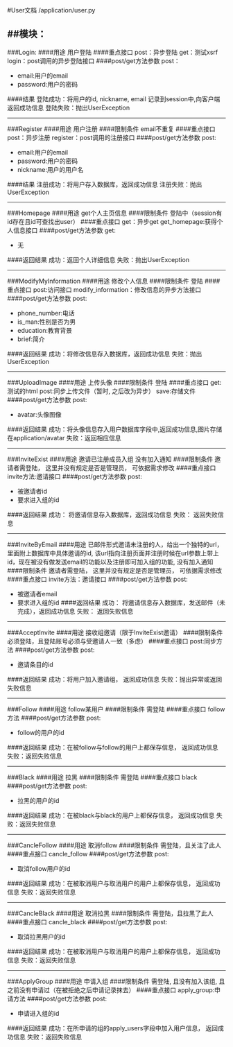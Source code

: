#User文档
/application/user.py

##模块：
---
###Login:
####用途
用户登陆
####重点接口
post：异步登陆
get：测试xsrf
login：post调用的异步登陆接口
####post/get方法参数
post：

- email:用户的email
- password:用户的密码

####结果
登陆成功：将用户的id, nickname, email 记录到session中,向客户端返回成功信息
登陆失败：抛出UserException


---
###Register
####用途
用户注册
####限制条件
email不重复
####重点接口
post：异步注册
register：post调用的注册接口
####post/get方法参数
post:

- email:用户的email
- password:用户的密码
- nickname:用户的用户名

####结果
注册成功：将用户存入数据库，返回成功信息
注册失败：抛出UserException


---
###Homepage
####用途
get个人主页信息
####限制条件
登陆中（session有id存在且id可查找出user）
####重点接口
get：异步get
get_homepage:获得个人信息接口
####post/get方法参数
get:

- 无

####返回结果
成功：返回个人详细信息
失败：抛出UserException


---
###ModifyMyInformation
####用途
修改个人信息
####限制条件
登陆
####重点接口
post:访问接口
modify_information：修改信息的异步方法接口
####post/get方法参数
post:

- phone_number:电话
- is_man:性别是否为男
- education:教育背景
- brief:简介

####返回结果
成功：将修改信息存入数据库，返回成功信息
失败：抛出UserException


---
###UploadImage
####用途
上传头像
####限制条件
登陆
####重点接口
get:测试的html
post:同步上传文件（暂时, 之后改为异步）
save:存储文件
####post/get方法参数
post:

- avatar:头像图像

####返回结果
成功：将头像信息存入用户数据库字段中,返回成功信息,图片存储在application/avatar
失败：返回相应信息


---
###InviteExist
####用途
邀请已注册成员入组
没有加入通知
####限制条件
邀请者需登陆， 这里并没有规定是否是管理员， 可依据需求修改
####重点接口
invite方法:邀请接口
####post/get方法参数
post:

- 被邀请者id
- 要求进入组的id

####返回结果
成功： 将邀请信息存入数据库，返回成功信息
失败： 返回失败信息


---
###InviteByEmail
####用途
已邮件形式邀请未注册的人，给出一个独特的url，里面附上数据库中具体邀请的id,
该url指向注册页面并注册时候在url参数上带上id，现在被没有做发送email的功能以及注册即可加入组的功能,
没有加入通知
####限制条件
邀请者需登陆， 这里并没有规定是否是管理员， 可依据需求修改
####重点接口
invite方法：邀请接口
####post/get方法参数
post:

- 被邀请者email
- 要求进入组的id
####返回结果
成功： 将邀请信息存入数据库，发送邮件（未完成），返回成功信息
失败： 返回失败信息


---
###AcceptInvite
####用途
接收组邀请（限于InviteExist邀请）
####限制条件
必须登陆，且登陆账号必须与受邀请人一致（多虑）
####重点接口
post:同步方法
####post/get方法参数
post:

- 邀请条目的id

####返回结果
成功：将用户加入邀请组， 返回成功信息
失败：抛出异常或返回失败信息


---
###Follow
####用途
follow某用户
####限制条件
需登陆
####重点接口
follow方法
####post/get方法参数
post:

- follow的用户的id

####返回结果
成功：在被follow与follow的用户上都保存信息， 返回成功信息
失败：返回失败信息


---
###Black
####用途
拉黑
####限制条件
需登陆
####重点接口
black
####post/get方法参数
post:

- 拉黑的用户的id

####返回结果
成功：在被black与black的用户上都保存信息， 返回成功信息
失败：返回失败信息


---
###CancleFollow
####用途
取消follow
####限制条件
需登陆，且关注了此人
####重点接口
cancle_follow
####post/get方法参数
post:

- 取消follow用户的id

####返回结果
成功：在被取消用户与取消用户的用户上都保存信息， 返回成功信息
失败：返回失败信息


---
###CancleBlack
####用途
取消拉黑
####限制条件
需登陆，且拉黑了此人
####重点接口
cancle_black
####post/get方法参数
post:

- 取消拉黑用户的id

####返回结果
成功：在被取消用户与取消用户的用户上都保存信息， 返回成功信息
失败：返回失败信息


---
###ApplyGroup
####用途
申请入组
####限制条件
需登陆, 且没有加入该组, 且之前没有申请过（在被拒绝之后申请记录抹去）
####重点接口
apply_group:申请方法
####post/get方法参数
post:

- 申请进入组的id

####返回结果
成功：在所申请的组的apply_users字段中加入用户信息， 返回成功信息
失败：返回失败信息

